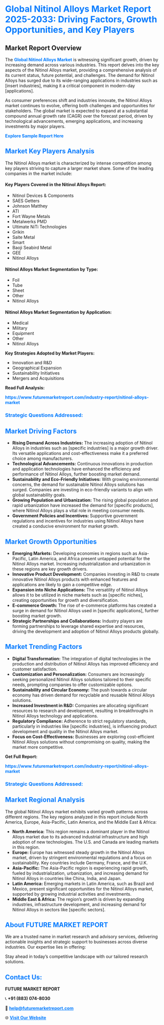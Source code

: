 <h1 style="color: #007BFF;">Global Nitinol Alloys Market Report 2025-2033: Driving Factors, Growth Opportunities, and Key Players</h1>

<section id="overview">
<h2>Market Report Overview</h2>
<p>The <a href="https://www.futuremarketreport.com/industry-report/nitinol-alloys-market" style="color: #007BFF; text-decoration: none;"><strong>Global Nitinol Alloys Market</strong></a> is witnessing significant growth, driven by increasing demand across various industries. This report delves into the key aspects of the Nitinol Alloys market, providing a comprehensive analysis of its current status, future potential, and challenges. The demand for Nitinol Alloys has surged due to its wide-ranging applications in industries such as [insert industries], making it a critical component in modern-day [applications].</p>
<p>As consumer preferences shift and industries innovate, the Nitinol Alloys market continues to evolve, offering both challenges and opportunities for stakeholders. The global market is expected to expand at a substantial compound annual growth rate (CAGR) over the forecast period, driven by technological advancements, emerging applications, and increasing investments by major players.</p>
</section>

<section id="overview">
<p><a href="https://www.futuremarketreport.com/request-sample/reportId=106812" style="color: #007BFF; text-decoration: none;"><strong>Explore Sample Report Here</strong></a></p>
</section>

<section id="key-players">
<h2 style="color: #007BFF;">Market Key Players Analysis</h2>
<p>The Nitinol Alloys market is characterized by intense competition among key players striving to capture a larger market share. Some of the leading companies in the market include:</p>
<h4>Key Players Covered in the Nitinol Alloys Report:</h4>
<ul><li>Nitinol Devices &amp; Components</li><li>SAES Getters</li><li>Johnson Matthey</li><li>ATI</li><li>Fort Wayne Metals</li><li>Metalwerks PMD</li><li>Ultimate NiTi Technologies</li><li>Grikin</li><li>Saite Metal</li><li>Smart</li><li>Baoji Seabird Metal</li><li>GEE</li><li>Nitinol Alloys</li></ul>
<h4>Nitinol Alloys Market Segmentation by Type:</h4>
<ul><li>Foil</li><li>Tube</li><li>Sheet</li><li>Other</li><li>Nitinol Alloys</li></ul>

<h4>Nitinol Alloys Market Segmentation by Application:</h4>
<ul><li>Medical</li><li>Military</li><li>Equipment</li><li>Other</li><li>Nitinol Alloys</li></ul>
<p><strong>Key Strategies Adopted by Market Players:</strong></p>
<ul>
<li>Innovation and R&D</li>
<li>Geographical Expansion</li>
<li>Sustainability Initiatives</li>
<li>Mergers and Acquisitions</li>
</ul>
</section>

<section>
<p><strong>Read Full Analysis: </strong></p><a href="https://www.futuremarketreport.com/industry-report/nitinol-alloys-market" style="color: #007BFF; text-decoration: none;"><strong>https://www.futuremarketreport.com/industry-report/nitinol-alloys-market</strong></a>
<h3 style="color: #007BFF;">Strategic Questions Addressed:</h3>
</section>

<section id="driving-factors">
<h2 style="color: #007BFF;">Market Driving Factors</h2>
<ul>
<li><strong>Rising Demand Across Industries:</strong> The increasing adoption of Nitinol Alloys in industries such as [specific industries] is a major growth driver. Its versatile applications and cost-effectiveness make it a preferred choice among manufacturers.</li>
<li><strong>Technological Advancements:</strong> Continuous innovations in production and application technologies have enhanced the efficiency and performance of Nitinol Alloys, further boosting market demand.</li>
<li><strong>Sustainability and Eco-Friendly Initiatives:</strong> With growing environmental concerns, the demand for sustainable Nitinol Alloys solutions has surged. Companies are investing in eco-friendly variants to align with global sustainability goals.</li>
<li><strong>Growing Population and Urbanization:</strong> The rising global population and rapid urbanization have increased the demand for [specific products], where Nitinol Alloys plays a vital role in meeting consumer needs.</li>
<li><strong>Government Policies and Incentives:</strong> Supportive government regulations and incentives for industries using Nitinol Alloys have created a conducive environment for market growth.</li>
</ul>
</section>

<section id="growth-opportunities">
<h2 style="color: #007BFF;">Market Growth Opportunities</h2>
<ul>
<li><strong>Emerging Markets:</strong> Developing economies in regions such as Asia-Pacific, Latin America, and Africa present untapped potential for the Nitinol Alloys market. Increasing industrialization and urbanization in these regions are key growth drivers.</li>
<li><strong>Innovative Product Development:</strong> Companies investing in R&D to create innovative Nitinol Alloys products with enhanced features and applications are likely to gain a competitive edge.</li>
<li><strong>Expansion into Niche Applications:</strong> The versatility of Nitinol Alloys allows it to be utilized in niche markets such as [specific niches], creating opportunities for growth and diversification.</li>
<li><strong>E-commerce Growth:</strong> The rise of e-commerce platforms has created a surge in demand for Nitinol Alloys used in [specific applications], further boosting market growth.</li>
<li><strong>Strategic Partnerships and Collaborations:</strong> Industry players are forming partnerships to leverage shared expertise and resources, driving the development and adoption of Nitinol Alloys products globally.</li>
</ul>
</section>

<section id="trending-factors">
<h2 style="color: #007BFF;">Market Trending Factors</h2>
<ul>
<li><strong>Digital Transformation:</strong> The integration of digital technologies in the production and distribution of Nitinol Alloys has improved efficiency and customer satisfaction.</li>
<li><strong>Customization and Personalization:</strong> Consumers are increasingly seeking personalized Nitinol Alloys solutions tailored to their specific needs, prompting companies to offer customizable options.</li>
<li><strong>Sustainability and Circular Economy:</strong> The push towards a circular economy has driven demand for recyclable and reusable Nitinol Alloys solutions.</li>
<li><strong>Increased Investment in R&D:</strong> Companies are allocating significant resources to research and development, resulting in breakthroughs in Nitinol Alloys technology and applications.</li>
<li><strong>Regulatory Compliance:</strong> Adherence to strict regulatory standards, particularly in industries like [specific industries], is influencing product development and quality in the Nitinol Alloys market.</li>
<li><strong>Focus on Cost-Effectiveness:</strong> Businesses are exploring cost-efficient Nitinol Alloys solutions without compromising on quality, making the market more competitive.</li>
</ul>
</section>

<section>
<p><strong>Get Full Report: </strong></p><a href="https://www.futuremarketreport.com/industry-report/nitinol-alloys-market" style="color: #007BFF; text-decoration: none;"><strong>https://www.futuremarketreport.com/industry-report/nitinol-alloys-market</strong></a>
<h3 style="color: #007BFF;">Strategic Questions Addressed:</h3>
</section>


<section id="regional-analysis">
<h2 style="color: #007BFF;">Market Regional Analysis</h2>
<p>The global Nitinol Alloys market exhibits varied growth patterns across different regions. The key regions analyzed in this report include North America, Europe, Asia-Pacific, Latin America, and the Middle East & Africa:</p>
<ul>
<li><strong>North America:</strong> This region remains a dominant player in the Nitinol Alloys market due to its advanced industrial infrastructure and high adoption of new technologies. The U.S. and Canada are leading markets in this region.</li>
<li><strong>Europe:</strong> Europe has witnessed steady growth in the Nitinol Alloys market, driven by stringent environmental regulations and a focus on sustainability. Key countries include Germany, France, and the U.K.</li>
<li><strong>Asia-Pacific:</strong> The Asia-Pacific region is experiencing rapid growth, fueled by industrialization, urbanization, and increasing demand for Nitinol Alloys in countries like China, India, and Japan.</li>
<li><strong>Latin America:</strong> Emerging markets in Latin America, such as Brazil and Mexico, present significant opportunities for the Nitinol Alloys market, supported by growing industrial activities and investments.</li>
<li><strong>Middle East & Africa:</strong> The region’s growth is driven by expanding industries, infrastructure development, and increasing demand for Nitinol Alloys in sectors like [specific sectors].</li>
</ul>
</section>

<footer>
<h2 style="color: #007BFF;">About FUTURE MARKET REPORT</h2>
<p>We are a trusted name in market research and advisory services, delivering actionable insights and strategic support to businesses across diverse industries. Our expertise lies in offering:</p>

<p>Stay ahead in today’s competitive landscape with our tailored research solutions.</p>

<h2 style="color: #007BFF;">Contact Us:</h2>
<p><strong>FUTURE MARKET REPORT</strong></p>
<p>📞 <strong>+91 (883) 074-8030</strong></p>
<p>📧 <strong><a href="mailto:help@futuremarketreport.com" style="color: #007BFF;">help@futuremarketreport.com</a></strong></p>
<p>🌐 <strong><a href="https://www.futuremarketreport.com/" style="color: #007BFF;">Visit Our Website</a></strong></p>
</footer>
